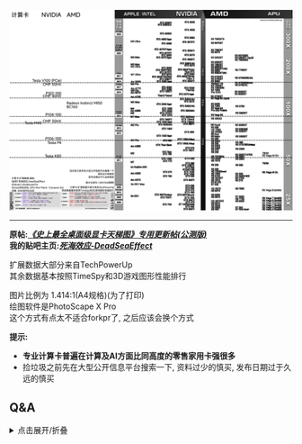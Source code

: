 ![](GPU-Perf-Rank--Compute-Ext.png)

---

**原帖:*****[《史上最全桌面级显卡天梯图》专用更新帖(公测版)](https://tieba.baidu.com/p/6133450546)***  
**我的贴吧主页:*****[死海效应-DeadSeaEffect](https://tieba.baidu.com/home/main?id=tb.1.c471fc29.C5t0iu3e4GcSQQSDanvP6g?t=1758821577&fr=pb)***  

扩展数据大部分来自TechPowerUp  
其余数据基本按照TimeSpy和3D游戏图形性能排行  

图片比例为 1.414:1(A4规格)(为了打印)  
绘图软件是PhotoScape X Pro  
这个方式有点太不适合forkpr了, 之后应该会换个方式  

**提示:**
- **专业计算卡普遍在计算及AI方面比同高度的零售家用卡强很多**
- 捡垃圾之前先在大型公开信息平台搜索一下, 资料过少的慎买, 发布日期过于久远的慎买

## Q&A
<details>

<summary>点击展开/折叠</summary>

- 为什么是黑白的?
  - 我打印机是黑白的所以为黑白打印机专门做了优化


</details>

